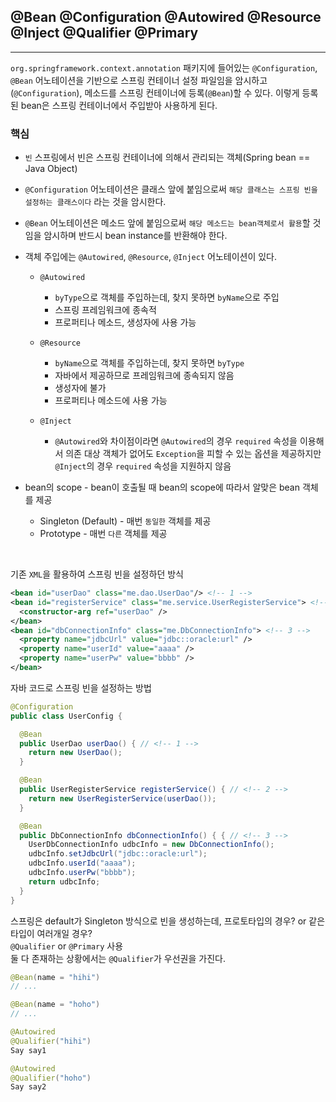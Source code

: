 ## @Bean @Configuration @Autowired @Resource @Inject @Qualifier @Primary

---

`org.springframework.context.annotation` 패키지에 들어있는 `@Configuration`, `@Bean` 어노테이션을 기반으로 스프링 컨테이너 설정 파일임을 암시하고(`@Configuration`), 메소드를 스프링 컨테이너에 등록(`@Bean`)할 수 있다. 이렇게 등록된 bean은 스프링 컨테이너에서 주입받아 사용하게 된다.
<br>

### **핵심**

- `빈` 스프링에서 빈은 스프링 컨테이너에 의해서 관리되는 객체(Spring bean == Java Object)<br>
- `@Configuration` 어노테이션은 클래스 앞에 붙임으로써 `해당 클래스는 스프링 빈을 설정하는 클래스이다` 라는 것을 암시한다.
- `@Bean` 어노테이션은 메소드 앞에 붙임으로써 `해당 메소드는 bean객체로서 활용`할 것임을 암시하며 반드시 bean instance를 반환해야 한다.
- 객체 주입에는 `@Autowired`, `@Resource`, `@Inject` 어노테이션이 있다.

  - `@Autowired`

    - `byType`으로 객체를 주입하는데, 찾지 못하면 `byName`으로 주입
    - 스프링 프레임워크에 종속적
    - 프로퍼티나 메소드, 생성자에 사용 가능

  - `@Resource`

    - `byName`으로 객체를 주입하는데, 찾지 못하면 `byType`
    - 자바에서 제공하므로 프레임워크에 종속되지 않음
    - 생성자에 불가
    - 프로퍼티나 메소드에 사용 가능

  - `@Inject`
    - `@Autowired`와 차이점이라면 `@Autowired`의 경우 `required` 속성을 이용해서 의존 대상 객체가 없어도 `Exception`을 피할 수 있는 옵션을 제공하지만 `@Inject`의 경우 `required` 속성을 지원하지 않음

- bean의 scope - bean이 호출될 때 bean의 scope에 따라서 알맞은 bean 객체를 제공
  - Singleton (Default) - 매번 `동일한` 객체를 제공
  - Prototype - 매번 `다른` 객체를 제공

<br>

기존 `XML`을 활용하여 스프링 빈을 설정하던 방식

```xml
<bean id="userDao" class="me.dao.UserDao"/> <!-- 1 -->
<bean id="registerService" class="me.service.UserRegisterService"> <!-- 2 -->
  <constructor-arg ref="userDao" />
</bean>
<bean id="dbConnectionInfo" class="me.DbConnectionInfo"> <!-- 3 -->
  <property name="jdbcUrl" value="jdbc::oracle:url" />
  <property name="userId" value="aaaa" />
  <property name="userPw" value="bbbb" />
</bean>
```

자바 코드로 스프링 빈을 설정하는 방법

```java
@Configuration
public class UserConfig {

  @Bean
  public UserDao userDao() { // <!-- 1 -->
    return new UserDao();
  }

  @Bean
  public UserRegisterService registerService() { // <!-- 2 -->
    return new UserRegisterService(userDao());
  }

  @Bean
  public DbConnectionInfo dbConnectionInfo() { { // <!-- 3 -->
    UserDbConnectionInfo udbcInfo = new DbConnectionInfo();
    udbcInfo.setJdbcUrl("jdbc::oracle:url");
    udbcInfo.userId("aaaa");
    udbcInfo.userPw("bbbb");
    return udbcInfo;
  }
}
```

스프링은 default가 Singleton 방식으로 빈을 생성하는데, 프로토타입의 경우? or 같은 타입이 여러개일 경우?<br>
`@Qualifier` or `@Primary` 사용<br>
둘 다 존재하는 상황에서는 `@Qualifier`가 우선권을 가진다.

```java
@Bean(name = "hihi")
// ...

@Bean(name = "hoho")
// ...
```

```java
@Autowired
@Qualifier("hihi")
Say say1

@Autowired
@Qualifier("hoho")
Say say2
```
